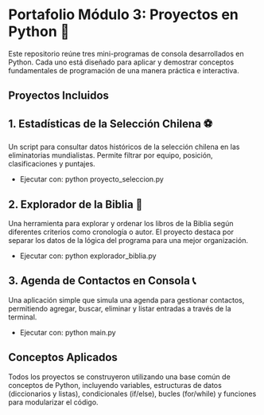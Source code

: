 # Portafolio Módulo 3: Proyectos en Python 🐍
Este repositorio reúne tres mini-programas de consola desarrollados en Python. Cada uno está diseñado para aplicar y demostrar conceptos fundamentales de programación de una manera práctica e interactiva.

## Proyectos Incluidos
## 1. Estadísticas de la Selección Chilena ⚽
Un script para consultar datos históricos de la selección chilena en las eliminatorias mundialistas. Permite filtrar por equipo, posición, clasificaciones y puntajes.

- Ejecutar con: python proyecto_seleccion.py

## 2. Explorador de la Biblia 📖
Una herramienta para explorar y ordenar los libros de la Biblia según diferentes criterios como cronología o autor. El proyecto destaca por separar los datos de la lógica del programa para una mejor organización.

- Ejecutar con: python explorador_biblia.py

## 3. Agenda de Contactos en Consola 📞
Una aplicación simple que simula una agenda para gestionar contactos, permitiendo agregar, buscar, eliminar y listar entradas a través de la terminal.

- Ejecutar con: python main.py

## Conceptos Aplicados
Todos los proyectos se construyeron utilizando una base común de conceptos de Python, incluyendo variables, estructuras de datos (diccionarios y listas), condicionales (if/else), bucles (for/while) y funciones para modularizar el código.